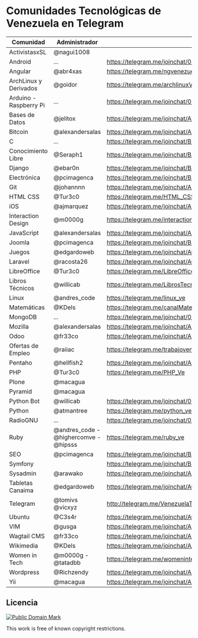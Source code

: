 # Comunidades Tecnológicas de Venezuela en Telegram

| Comunidad              | Administrador      | Link                                                          |
|------------------------|--------------------|---------------------------------------------------------------|
| ActivistasxSL          | @nagui1008         |                                                               |
| Android                | ...                | https://telegram.me/joinchat/02a165bf0194a49955c7307bfbb485fe |
| Angular                | @abr4xas           | https://telegram.me/ngvenezuela                               |
| ArchLinux y Derivados  | @goidor            | https://telegram.me/archlinuxVE                               |
| Arduino - Raspberry Pi | ...                | https://telegram.me/joinchat/05dbbe5f020e87a4af775773f4c50c7d |
| Bases de Datos         | @jelitox           | https://telegram.me/joinchat/AUPtdgBLpGYJOgkZD2r1ZQ           |
| Bitcoin                | @alexandersalas    | https://telegram.me/joinchat/AEmIhgCcYlh23KxkOZC3-w           |
| C                      | ...                | https://telegram.me/joinchat/BlwNNgIMJ1_Hn29Nak-tCg           |
| Conocimiento Libre     | @Seraph1           | https://telegram.me/joinchat/B9JUAATRuqeYAxaGYLq-ng           |
| Django                 | @ebar0n            | https://telegram.me/joinchat/BJxZXQGEslbc0kdty8hRbQ           |
| Electrónica            | @pcimagenca        | https://telegram.me/joinchat/BSBThwFGutF_W1aKazPfhQ           |
| Git                    | @johannnn          | https://telegram.me/joinchat/AbiOpD49RGsDrx9Nb4gjaA           |
| HTML CSS               | @Tur3c0            | https://telegram.me/HTML_CSS_Ve                               |
| iOS                    | @ajmarquez         | https://telegram.me/joinchat/AH2ZUgIUXVcougUIOTurtg           |
| Interaction Design     | @m0000g            | https://telegram.me/interactiondesgin_spanish           |
| JavaScript             | @alexandersalas    | https://telegram.me/joinchat/AEmIhgESr_SYDRjZ_FKMdA           |
| Joomla                 | @pcimagenca        | https://telegram.me/joinchat/BSBThwEBgP3723Tmij0lnw           |
| Juegos                 | @edgardoweb        | https://telegram.me/joinchat/AGqisAA-jlmIAAihME16vg           |
| Laravel                | @racosta26         | https://telegram.me/joinchat/AGNQ9wH6mld3_Ut2l2a2SQ           |
| LibreOffice            | @Tur3c0            | https://telegram.me/LibreOfficeVe                             |
| Libros Técnicos        | @willicab          | https://telegram.me/LibrosTecnicos                            |
| Linux                  | @andres_code       | https://telegram.me/linux_ve                                  |
| Matemáticas            | @KDels             | https://telegram.me/canalMatematicas                          |
| MongoDB                | ...                | https://telegram.me/joinchat/02fb5338009af29975c7d694d2aec965 |
| Mozilla                | @alexandersalas    | https://telegram.me/joinchat/AEmIhgDedkCS2qtzWKccfg           |
| Odoo                   | @fr33co            | https://telegram.me/joinchat/AFVMlQOdvSuOxq6UMtX7pw           |
| Ofertas de Empleo      | @raiiac            | https://telegram.me/trabajovenezuela                          |
| Pentaho                | @hellfish2         | https://telegram.me/joinchat/AEwPSwN8d4tJZOj7VYKK6A           |
| PHP                    | @Tur3c0            | https://telegram.me/PHP_Ve                                    |
| Plone                  | @macagua           |                                                               |
| Pyramid                | @macagua           |                                                               |
| Python Bot             | @willicab          | https://telegram.me/joinchat/00ab7c2601b7e76d92a127df3c7848b4 |
| Python                 | @atmantree         | https://telegram.me/python_venezuela                          |
| RadioGNU               | ...                | https://telegram.me/joinchat/000c551d006cb38838b643d7e8229885 |
| Ruby                   | @andres_code - @highercomve - @hipsss | https://telegram.me/ruby_ve                |
| SEO                    | @pcimagenca        | https://telegram.me/joinchat/BSBThwXSgx0-XiGZL6P6fQ           |
| Symfony                |                    | https://telegram.me/joinchat/BSBThwZJsMqkvtk63D5-hA           |
| Sysadmin               | @arawako           | https://telegram.me/joinchat/AFT7wgHj7P78EbpSjZE2_g           |
| Tabletas Canaima       | @edgardoweb        | https://telegram.me/joinchat/AGqisAI0UHkuBQDbuWm34g           |
| Telegram               | @tomivs @vicxyz    | http://telegram.me/VenezuelaTG                                |
| Ubuntu                 | @C3s4r             | https://telegram.me/joinchat/AGDeAgB4EN5fyzNjpYL8gg           |
| VIM                    | @gusga             | https://telegram.me/joinchat/ABd3OAegEvUUMMuOJA2Spw           |
| Wagtail CMS            | @fr33co            | https://telegram.me/joinchat/AFVMlQTWq-3CcTsvGDhO-g           |
| Wikimedia              | @KDels             | https://telegram.me/joinchat/A_r8aANpuUZ1QQC8y3FBCA           |
| Women in Tech          | @m0000g - @tatadbb | https://telegram.me/womenintech_spanish           |
| Wordpress              | @Richzendy         | https://telegram.me/joinchat/AJklfwGsNaJG9whBmKQbcQ           |
| Yii                    | @macagua           | https://telegram.me/joinchat/AqFlvwBkWYT5oWg7nzmzTg           |

## Licencia

[![Public Domain Mark](http://i.creativecommons.org/p/mark/1.0/88x31.png)](http://creativecommons.org/publicdomain/mark/1.0/)

This work is free of known copyright restrictions.
